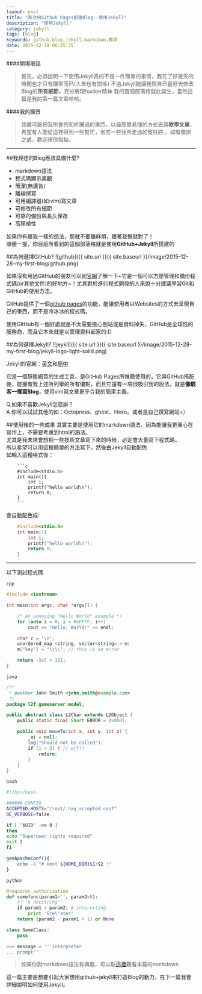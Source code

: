 ```yaml
---
layout: post
title: "首次用Github Pages創建Blog--使用Jekyll"
description: "使用Jekyll"
category: jekyll
tags: [blog]
keywords: github,blog,jekyll,markdown,教學
date: 2015-12-28 06:25:35
---
```


####開場廢話
> 首先，必須說明一下使用Jekyll真的不是一件簡單的事情，我花了好幾天的時間也才只有雛型而已(人笨也有關係)  不過Jekyll能讓我照自已喜好去修改Blog的**所有細節**，充分展現hacker精神  我的首個部落格就此誕生，當然這篇是我的第一篇文章哈哈。

####我的願景
> 我盡可能把我所會的和折騰過的東西，以最簡單易懂的方式去寫**教學文章**，希望有人能從這裡得到一些幫忙，省去一些我所走過的冤枉路 。如有錯誤之處，歡迎來信指點。

******

##我理想的Blog應該具備什麼?
* markdown語法
* 程式碼顯示美觀
* 簡潔(無廣告)
* 離線撰寫
* 可用編譯器(如:vim)寫文章
* 可修改所有細節
* 可靠的備份與長久保存
* 高移植性

如果你有跟我一樣的想法，那就不要嫌麻煩，跟著我做就對了！  
順便一提，你目前所看到的這個部落格就是使用**GitHub+Jekyll**所搭建的


##為何選擇GitHub?
![github]({{ site.url }}{{ site.baseurl }}/image/2015-12-28-my-first-blog/github.png)

如果沒有用過GitHub的朋友可以到[官網](https://github.com)了解一下~它是一個可以方便管理和備份程式碼(or其他文件)的好地方~！尤其對於進行程式開發的人來說十分建議學習Git和GitHub的使用方法。

GitHub提供了一個[github pages](https://pages.github.com/)的功能，能讓使用者以Websites的方式去呈現自己的東西，而不是冷冰冰的程式碼。

使用GitHub有一個好處就是不太需要擔心倒站或是資料掉失，GitHub是全球性的服務商，而且它本來就是以管理資料起家的:D
  

##為何選擇Jekyll?
![jeykll]({{ site.url }}{{ site.baseurl }}/image/2015-12-28-my-first-blog/jekyll-logo-light-solid.png)

Jekyll的官網：[英文](https://jekyllrb.com/)和[簡中](http://jekyllcn.com/)

它是一個靜態網頁的生成工具，是GitHub Pages所推薦使用的，它與GitHub搭配後，能擁有我上述所列舉的所有優點，而且它還有一項很吸引我的說法，就是**像駭客一樣寫Blog**，使用vim寫文章更乎合我的簡潔主義。

Q.如果不喜歡Jekyll怎麼辦？  
A.你可以試試其他的如：Octopress、ghost、Hexo。或者是自己撰寫網站=）


##使用後的一些成果
其實主要是使用它的markdown語法，因為能讓我更專心在寫作上，不需要考慮到html的語法。  
尤其是我未來會想把一些技術文章寫下來的時候，必定會大量寫下程式碼。  
所以希望可以用這種簡單的方法寫下，然後由Jekyll自動配色  
如輸入這種格式後：

```
	```c
	#include<stdio.h>  
	int main(){  
		int i;  
		printf("hello world\n");  
		return 0;  
	}
	```
```
會自動配色成:

```c
	#include<stdio.h>  
	int main(){  
		int i;  
		printf("hello world\n");  
		return 0;  
	}
```
******
以下測試程式碼

`cpp`

```cpp
#include <iostream>

int main(int argc, char *argv[]) {

	/* An annoying "Hello World" example */
	for (auto i = 0; i < 0xFFFF; i++)
		cout << "Hello, World!" << endl;

	char c = '\n';
	unordered_map <string, vector<string> > m;
	m["key"] = "\\\\"; // this is an error

	return -2e3 + 12l;
}
```

`java`

```java
/**
 * @author John Smith <john.smith@example.com>
 */
package l2f.gameserver.model;

public abstract class L2Char extends L2Object {
	public static final Short ERROR = 0x0001;

	public void moveTo(int x, int y, int z) {
		_ai = null;
		log("Should not be called");
		if (1 > 5) { // wtf!?
			return;
		}
	}
}
```

`bash`

```bash
#!/bin/bash

###### CONFIG
ACCEPTED_HOSTS="/root/.hag_accepted.conf"
BE_VERBOSE=false

if [ "$UID" -ne 0 ]
then
echo "Superuser rights required"
exit 2
fi

genApacheConf(){
	echo -e "# Host ${HOME_DIR}$1/$2 :"
}
```

`python`

```python
@requires_authorization
def somefunc(param1='', param2=0):
	r'''A docstring'''
	if param1 > param2: # interesting
		print 'Gre\'ater'
	return (param2 - param1 + 1) or None

class SomeClass:
	pass

>>> message = '''interpreter
... prompt'''
```

> 如果你對markdown語法有興趣，可以點[這裡](https://gist.githubusercontent.com/AnkMak/0a3b82c54df5781bc1b7/raw/262e3796bc68d6e10a2bb2718109b0ed4bc446c7/2015-12-28-my-first-blog.md)觀看本篇的markdown

這一篇主要是想要引起大家想用github+jekyll來打造Blog的動力，在下一篇我會詳細說明如何使用Jekyll。
